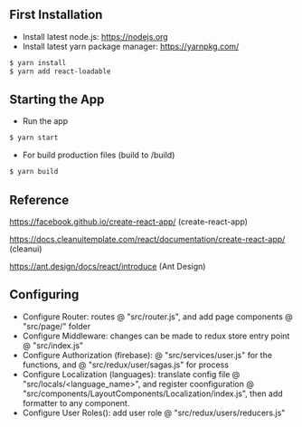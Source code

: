 ## First Installation

* Install latest node.js: https://nodejs.org​
* Install latest yarn package manager: https://yarnpkg.com/​
```bash
$ yarn install
$ yarn add react-loadable
```

## Starting the App
* Run the app 
```bash
$ yarn start
```
* For build production files (build to /build)
```bash
$ yarn build
```


## Reference
https://facebook.github.io/create-react-app/ (create-react-app)

https://docs.cleanuitemplate.com/react/documentation/create-react-app/ (cleanui)

https://ant.design/docs/react/introduce (Ant Design)

## Configuring 
* Configure Router: routes @ "src/router.js", and add page components @ "src/page/<name of route>" folder
* Configure Middleware: changes can be made to redux store entry point @ "src/index.js"
* Configure Authorization (firebase): @ "src/services/user.js" for the functions, and @ "src/redux/user/sagas.js" for process
* Configure Localization (languages): translate config file @ "src/locals/<language_name>", and register coonfiguration @ "src/components/LayoutComponents/Localization/index.js", then add formatter to any component. 
* Configure User Roles(<Authorize />): add user role @ "src/redux/users/reducers.js"
  
  
